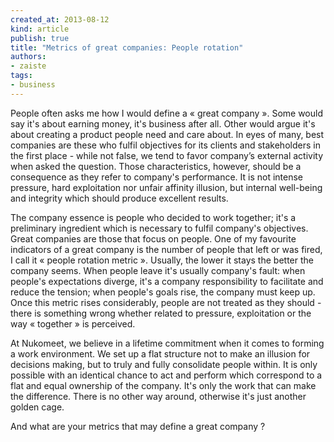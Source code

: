 ```yaml
---
created_at: 2013-08-12
kind: article
publish: true
title: "Metrics of great companies: People rotation"
authors:
- zaiste
tags:
- business
---
```


People often asks me how I would define a « great company ». Some would say it's
about earning money, it's business after all. Other would argue it's about
creating a product people need and care about. In eyes of many, best companies
are these who fulfil objectives for its clients and stakeholders in the first
place - while not false, we tend to favor company’s external
activity when asked the question. Those characteristics, however, should be a consequence
as they refer to company's performance. It is not intense pressure, hard 
exploitation nor unfair affinity illusion, but internal well-being and integrity 
which should produce excellent results.

The company essence is people who decided to work together; it's a preliminary
ingredient which is necessary to fulfil company's objectives. Great companies
are those that focus on people. One of my favourite indicators of a great
company is the number of people that left or was fired, I call it « people
rotation metric ». Usually, the lower it stays the better the company seems.
When people leave it's usually company's fault: when people's expectations diverge,
it's a company responsibility to facilitate and reduce the tension; when people's
goals rise, the company must keep up. Once this metric rises 
considerably, people are not treated as they should - there is something wrong
whether related to pressure, exploitation or the way « together » is perceived.

At Nukomeet, we believe in a lifetime commitment when it comes to forming a work
environment. We set up a flat structure not to make an illusion for decisions
making, but to truly and fully consolidate people within. It is only possible
with an identical chance to act and perform which correspond to a flat and equal
ownership of the company. It's only the work that can make the difference.
There is no other way around, otherwise it's just another golden cage.

And what are your metrics that may define a great company ?
